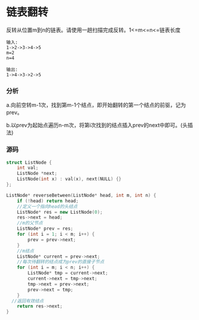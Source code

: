# 链表翻转


反转从位置m到n的链表。请使用一趟扫描完成反转。1<=m<=n<=链表长度

```
输入:
1->2->3->4->5
m=2
n=4
```

```
输出:
1->4->3->2->5
```

### 分析

a.向前空转m-1次，找到第m-1个结点，即开始翻转的第一个结点的前驱，记为prev。

b.以prev为起始点遍历n-m次，将第i次找到的结点插入prev的next中即可。(头插法)

### 源码

```cpp
struct ListNode {
	int val;
	ListNode *next;
	ListNode(int x) : val(x), next(NULL) {}
};

ListNode* reverseBetween(ListNode* head, int m, int n) {
	if (!head) return head;
	//定义一个指向head的头结点
	ListNode* res = new ListNode(0);
	res->next = head;
	//m的父节点
	ListNode* prev = res;
	for (int i = 1; i < m; i++) {
		prev = prev->next;
	}
	//m结点
	ListNode* current = prev->next;
	//每次待翻转的结点成为prev的直接子节点
	for (int i = m; i < n; i++) {
		ListNode* tmp = current->next;
		current->next = tmp->next;
		tmp->next = prev->next;
		prev->next = tmp;
	}
  //返回有效结点
	return res->next;
}
```
